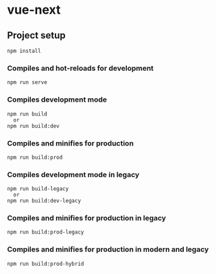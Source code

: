# vue-next

## Project setup
```
npm install
```

### Compiles and hot-reloads for development
```
npm run serve
```
### Compiles development mode
```
npm run build
  or
npm run build:dev
```

### Compiles and minifies for production
```
npm run build:prod
```

### Compiles development mode in legacy
```
npm run build-legacy
  or
npm run build:dev-legacy
```

### Compiles and minifies for production in legacy
```
npm run build:prod-legacy
```

### Compiles and minifies for production in modern and legacy
```
npm run build:prod-hybrid
```
